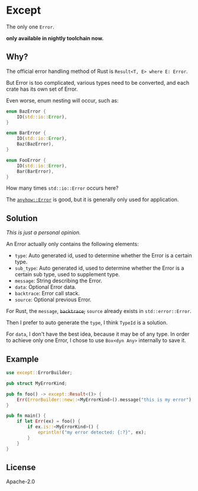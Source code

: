 # Except

The only one `Error`.

**only available in nightly toolchain now.**

## Why?

The official error handling method of Rust is `Result<T, E> where E: Error`.

But Error is too complicated, various types need to be converted, and each crate has its own set of Error.

Even worse, enum nesting will occur, such as:

```rust
enum BazError {
    IO(std::io::Error),
}

enum BarError {
    IO(std::io::Error),
    Baz(BazError),
}

enum FooError {
    IO(std::io::Error),
    Bar(BarError),
}
```

How many times `std::io::Error` occurs here?

The [`anyhow::Error`](https://crates.io/crates/anyhow) is good, but it is generally only used for 
application.

## Solution

*This is just a personal opinion.*

An Error actually only contains the following elements:

- `type`: Auto generated id, used to determine whether the Error is a certain type.
- `sub_type`: Auto generated id, used to determine whether the Error is a certain sub type, used to supplement type.
- `message`: String describing the Error.
- `data`: Optional Error data.
- `backtrace`: Error call stack.
- `source`: Optional previous Error.

For Rust, the `message`, ~~`backtrace`,~~ `source` already exists in `std::error::Error`.

Then I prefer to auto generate the `type`, I think `TypeId` is a solution.

For `data`, I don't have the best idea, because it may be of any type. In order to achieve
only one Error, I chose to use `Box<dyn Any>` internally to save it.

## Example

```rust
use except::ErrorBuilder;

pub struct MyErrorKind;

pub fn foo() -> except::Result<()> {
    Err(ErrorBuilder::new::<MyErrorKind>().message("this is my error").build())
}

pub fn main() {
    if let Err(ex) = foo() {
        if ex.is::<MyErrorKind>() {
            eprintln!("my error detected: {:?}", ex);
        }
    }
}
```

## License

Apache-2.0
